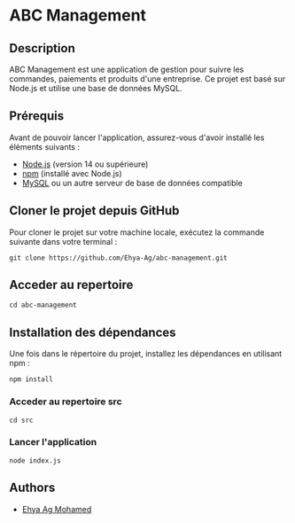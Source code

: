 # ABC Management

## Description
ABC Management est une application de gestion pour suivre les commandes, paiements et produits d'une entreprise. Ce projet est basé sur Node.js et utilise une base de données MySQL.

## Prérequis

Avant de pouvoir lancer l'application, assurez-vous d'avoir installé les éléments suivants :

- [Node.js](https://nodejs.org/) (version 14 ou supérieure)
- [npm](https://www.npmjs.com/) (installé avec Node.js)
- [MySQL](https://www.mysql.com/) ou un autre serveur de base de données compatible

## Cloner le projet depuis GitHub

Pour cloner le projet sur votre machine locale, exécutez la commande suivante dans votre terminal :

```git clone https://github.com/Ehya-Ag/abc-management.git```
## Acceder au repertoire
```cd abc-management ```

## Installation des dépendances
Une fois dans le répertoire du projet, installez les dépendances en utilisant npm :

```npm install ```
### Acceder au repertoire src
```cd src ```
### Lancer l'application

```node index.js ```


## Authors

- [Ehya Ag Mohamed](https://www.github.com/Ehya-Ag)

